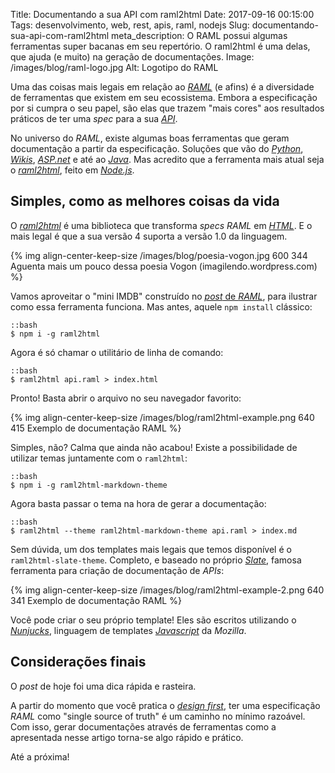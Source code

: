 Title: Documentando a sua API com raml2html
Date: 2017-09-16 00:15:00
Tags: desenvolvimento, web, rest, apis, raml, nodejs
Slug: documentando-sua-api-com-raml2html
meta_description: O RAML possui algumas ferramentas super bacanas em seu repertório. O raml2html é uma delas, que ajuda (e muito) na geração de documentações.
Image: /images/blog/raml-logo.jpg
Alt: Logotipo do RAML

Uma das coisas mais legais em relação ao [_RAML_]({tag}raml "Leia mais sobre RAML")
(e afins) é a diversidade de ferramentas que existem em seu ecossistema.
Embora a especificação por si cumpra o seu papel, são elas que trazem
"mais cores" aos resultados práticos de ter uma _spec_ para a sua [_API_]({tag}apis "Leia mais sobre API").

<!-- PELICAN_END_SUMMARY -->

No universo do _RAML_, existe algumas boas ferramentas que geram documentação a partir da especificação.
Soluções que vão do [_Python_](https://github.com/spotify/ramlfications "Conheça o Ramlfications"),
[_Wikis_](https://github.com/jhitchcock/raml2wiki "Conheça o raml2wiki"),
[_ASP.net_](https://github.com/QuickenLoans/RAMLsharp "Leia mais sobre o RAMLsharp") e até ao
[_Java_](https://github.com/isaacloud/sdk-gen "Gere SDKs usando RAML"). Mas acredito
que a ferramenta mais atual seja o
[_raml2html_](https://github.com/raml2html/raml2html " RAML to HTML documentation generator"),
feito em [_Node.js_]({tag}nodejs "Leia mais sobre Node.js").

## Simples, como as melhores coisas da vida

O [_raml2html_](https://github.com/raml2html/raml2html "RAML to HTML documentation generator")
é uma biblioteca que transforma _specs_ _RAML_ em [_HTML_]({tag}html "Leia mais sobre HTML").
E o mais legal é que a sua versão 4 suporta a versão 1.0 da linguagem.

{% img align-center-keep-size /images/blog/poesia-vogon.jpg 600 344 Aguenta mais um pouco dessa poesia Vogon (imagilendo.wordpress.com) %}

Vamos aproveitar o "mini IMDB" construído no
[_post_ de _RAML_]({filename}ramilificando-as-suas-apis.md "Ramilificando as suas APIs"), para
ilustrar como essa ferramenta funciona. Mas antes, aquele `npm install` clássico:

    ::bash
    $ npm i -g raml2html

Agora é só chamar o utilitário de linha de comando:

    ::bash
    $ raml2html api.raml > index.html

Pronto! Basta abrir o arquivo no seu navegador favorito:

{% img align-center-keep-size /images/blog/raml2html-example.png 640 415 Exemplo de documentação RAML %}

Simples, não? Calma que ainda não acabou! Existe a possibilidade de utilizar temas juntamente com o `raml2html`:

    ::bash
    $ npm i -g raml2html-markdown-theme

Agora basta passar o tema na hora de gerar a documentação:

    ::bash
    $ raml2html --theme raml2html-markdown-theme api.raml > index.md

Sem dúvida, um dos templates mais legais que temos disponível é o `raml2html-slate-theme`.
Completo, e baseado no próprio
[_Slate_](https://github.com/lord/slate "Beautiful static documentation for your API"),
famosa ferramenta para criação de documentação de _APIs_:

{% img align-center-keep-size /images/blog/raml2html-example-2.png 640 341 Exemplo de documentação RAML %}

Você pode criar o seu próprio template! Eles são escritos utilizando o
[_Nunjucks_](https://mozilla.github.io/nunjucks/ " A rich and powerful templating language for JavaScript."),
linguagem de templates [_Javascript_]({tag}javascript "Leia mais sobre Javascript") da _Mozilla_.

## Considerações finais

O _post_ de hoje foi uma dica rápida e rasteira.

A partir do momento que você pratica o
[_design first_](https://swaggerhub.com/blog/api-design/design-first-or-code-first-api-development/ "Design First or Code First: What’s the Best Approach to API Development?"),
ter uma especificação _RAML_ como "single source of truth" é um caminho no mínimo razoável.
Com isso, gerar documentações através de ferramentas como a apresentada nesse artigo torna-se
algo rápido e prático.

Até a próxima!
